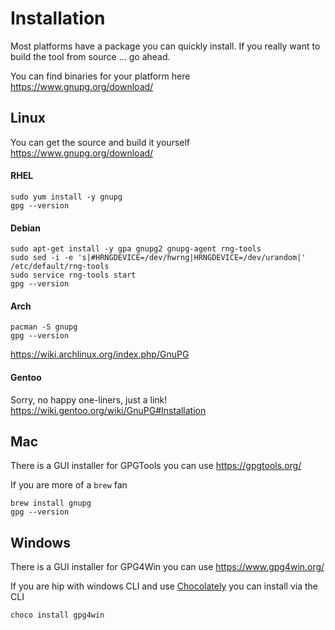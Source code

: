 # Installation
Most platforms have a package you can quickly install. 
If you really want to build the tool from source ... go ahead.

You can find binaries for your platform here
https://www.gnupg.org/download/

## Linux

You can get the source and build it yourself https://www.gnupg.org/download/

#### RHEL
```shell
sudo yum install -y gnupg
gpg --version
```

#### Debian
```shell
sudo apt-get install -y gpa gnupg2 gnupg-agent rng-tools
sudo sed -i -e 's|#HRNGDEVICE=/dev/hwrng|HRNGDEVICE=/dev/urandom|' /etc/default/rng-tools
sudo service rng-tools start
gpg --version
```

#### Arch
```shell
pacman -S gnupg
gpg --version
```
https://wiki.archlinux.org/index.php/GnuPG


#### Gentoo
Sorry, no happy one-liners, just a link!  
https://wiki.gentoo.org/wiki/GnuPG#Installation


## Mac
There is a GUI installer for GPGTools you can use 
https://gpgtools.org/


If you are more of a `brew` fan  

```shell
brew install gnupg
gpg --version
```

## Windows
There is a GUI installer for GPG4Win  you can use 
https://www.gpg4win.org/


If you are hip with windows CLI and use [Chocolately](https://chocolatey.org) you can install via the CLI  

```shell
choco install gpg4win
```